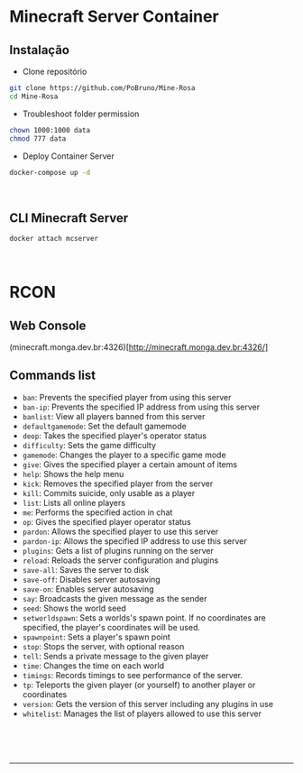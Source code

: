 # Minecraft Server Container

## Instalação
* Clone repositório
```sh
git clone https://github.com/PoBruno/Mine-Rosa
cd Mine-Rosa
```
* Troubleshoot folder permission
```sh
chown 1000:1000 data
chmod 777 data
```
* Deploy Container Server
```sh
docker-compose up -d
```

<br>

## CLI Minecraft Server
```sh
docker attach mcserver
```

<br>

# RCON

## Web Console
(minecraft.monga.dev.br:4326)[http://minecraft.monga.dev.br:4326/]

## Commands list 
* `ban`: Prevents the specified player from using this server
* `ban-ip`: Prevents the specified IP address from using this server
* `banlist`: View all players banned from this server
* `defaultgamemode`: Set the default gamemode
* `deop`: Takes the specified player's operator status
* `difficulty`: Sets the game difficulty
* `gamemode`: Changes the player to a specific game mode
* `give`: Gives the specified player a certain amount of items
* `help`: Shows the help menu
* `kick`: Removes the specified player from the server
* `kill`: Commits suicide, only usable as a player
* `list`: Lists all online players
* `me`: Performs the specified action in chat
* `op`: Gives the specified player operator status
* `pardon`: Allows the specified player to use this server
* `pardon-ip`: Allows the specified IP address to use this server
* `plugins`: Gets a list of plugins running on the server
* `reload`: Reloads the server configuration and plugins
* `save-all`: Saves the server to disk
* `save-off`: Disables server autosaving
* `save-on`: Enables server autosaving
* `say`: Broadcasts the given message as the sender
* `seed`: Shows the world seed
* `setworldspawn`: Sets a worlds's spawn point. If no coordinates are specified, the player's coordinates will be used.
* `spawnpoint`: Sets a player's spawn point
* `stop`: Stops the server, with optional reason
* `tell`: Sends a private message to the given player
* `time`: Changes the time on each world
* `timings`: Records timings to see performance of the server.
* `tp`: Teleports the given player (or yourself) to another player or coordinates
* `version`: Gets the version of this server including any plugins in use
* `whitelist`: Manages the list of players allowed to use this server

<br>
<br>
<br>

---


